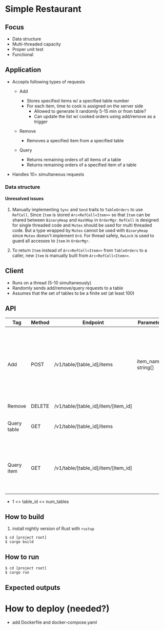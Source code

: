 # Simple Restaurant
## Focus
- Data structure
- Multi-threaded capacity
- Proper unit test
- Functional

## Application
- Accepts following types of requests
  - Add
    - Stores specified items w/ a specified table number
    - For each item, time to cook is assigned on the server side
      - Allowed to generate it randomly 5-15 min or from table?
      - Can update the list w/ cooked orders using add/remove as a trigger

  - Remove
    - Removes a specified item from a specified table

  - Query
    - Returns remaining orders of all items of a table
    - Returns remaining orders of a specified item of a table

- Handles 10+ simultaneous requests

### Data structure

#### Unresolved issues
1. Manually implementing `Sync` and `Send` traits to `TableOrders` to use `RefCell`.
   Since `Item` is stored `Arc<RefCell<Item>>` so that `Item` can be shared between
   `BinaryHeap` and `HashMap` in `OrderMgr`.
   `RefCell` is designed for single threaded code and `Mutex` should be used for
   multi threaded code. But a type wrapped by `Mutex` cannot be used with `BinaryHeap`
   since `Mutex` doesn't implement `Ord`.
   For thread safely, `RwLock` is used to guard all accesses to `Item` in `OrderMgr`.

2. To return `Item` instead of `Arc<RefCell<Item>>` from `TableOrders` to a caller,
   new `Item` is manually built from `Arc<RefCell<Item>>`.

## Client
- Runs on a thread (5-10 simultaneously)
- Randomly sends add/remove/query requests to a table
- Assumes that the set of tables to be a finite set (at least 100)

## API
| Tag | Method | Endpoint | Parameters | Response | Note |
|-----|--------|----------|------------|----------|------|
| Add | POST | /v1/table/[table_id]/items  | item_names: string[] | 200: Ok Item[] | time2cook is randomly assigned on server side. returns an id associated with the added items |
| Remove | DELETE | /v1/table/[table_id]/item/[item_id] | | 200: Ok | note |
| Query table | GET | /v1/table/[table_id]/items | | Item[] | shows all items of the specified table |
| Query item | GET | /v1/table/[table_id]/item/[item_id] | | Item | show the number of the specified items of the specified table |

- 1 <= table_id <= num_tables

## How to build
1. install nightly version of Rust with `rustup`
```
$ cd [project root]
$ cargo build
```
## How to run
```
$ cd [project root]
$ cargo run
```

## Expected outputs

# How to deploy (needed?)
- add Dockerfile and docker-compose.yaml